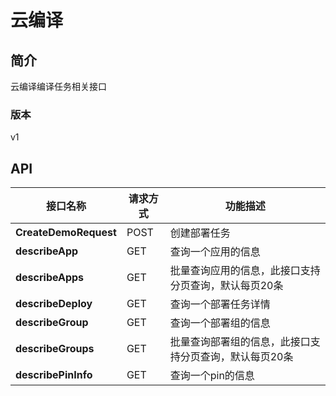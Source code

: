 # 云编译


## 简介
云编译编译任务相关接口

### 版本
v1


## API
|接口名称|请求方式|功能描述|
|---|---|---|
|**CreateDemoRequest**|POST|创建部署任务|
|**describeApp**|GET|查询一个应用的信息|
|**describeApps**|GET|批量查询应用的信息，此接口支持分页查询，默认每页20条|
|**describeDeploy**|GET|查询一个部署任务详情|
|**describeGroup**|GET|查询一个部署组的信息|
|**describeGroups**|GET|批量查询部署组的信息，此接口支持分页查询，默认每页20条|
|**describePinInfo**|GET|查询一个pin的信息|
